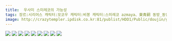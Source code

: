 ```yaml
---
title:  우사미 스미레코의 가능성
tags: 장르:시리어스 캐릭터:모코우 캐릭터:비봉 캐릭터:스미레코 azmaya、東青嗣 동방_동인지
image: http://crazytempler.ipdisk.co.kr:81/publist/HDD1/Public/doujin/ghap/5376/001.jpg
---
```

<img src="http://crazytempler.ipdisk.co.kr:81/publist/HDD1/Public/doujin/ghap/5376/001.jpg">
<img src="http://crazytempler.ipdisk.co.kr:81/publist/HDD1/Public/doujin/ghap/5376/002.jpg">
<img src="http://crazytempler.ipdisk.co.kr:81/publist/HDD1/Public/doujin/ghap/5376/003.jpg">
<img src="http://crazytempler.ipdisk.co.kr:81/publist/HDD1/Public/doujin/ghap/5376/004.jpg">
<img src="http://crazytempler.ipdisk.co.kr:81/publist/HDD1/Public/doujin/ghap/5376/005.jpg">
<img src="http://crazytempler.ipdisk.co.kr:81/publist/HDD1/Public/doujin/ghap/5376/006.jpg">
<img src="http://crazytempler.ipdisk.co.kr:81/publist/HDD1/Public/doujin/ghap/5376/007.jpg">
<img src="http://crazytempler.ipdisk.co.kr:81/publist/HDD1/Public/doujin/ghap/5376/008.jpg">
<img src="http://crazytempler.ipdisk.co.kr:81/publist/HDD1/Public/doujin/ghap/5376/009.jpg">

